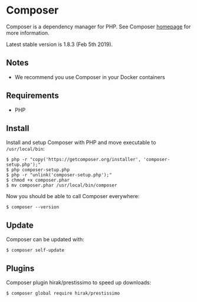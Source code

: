 # Composer

Composer is a dependency manager for PHP. See Composer [homepage](https://getcomposer.org/) for more information.

Latest stable version is 1.8.3 (Feb 5th 2019).

## Notes

- We recommend you use Composer in your Docker containers

## Requirements

- PHP

## Install

Install and setup Composer with PHP and move executable to `/usr/local/bin`:

```
$ php -r "copy('https://getcomposer.org/installer', 'composer-setup.php');"
$ php composer-setup.php
$ php -r "unlink('composer-setup.php');"
$ chmod +x composer.phar
$ mv composer.phar /usr/local/bin/composer
```

Now you should be able to call Composer everywhere:

```
$ composer --version
```

## Update

Composer can be updated with:

```
$ composer self-update
```

## Plugins

Composer plugin hirak/prestissimo to speed up downloads:

```
$ composer global require hirak/prestissimo
```
